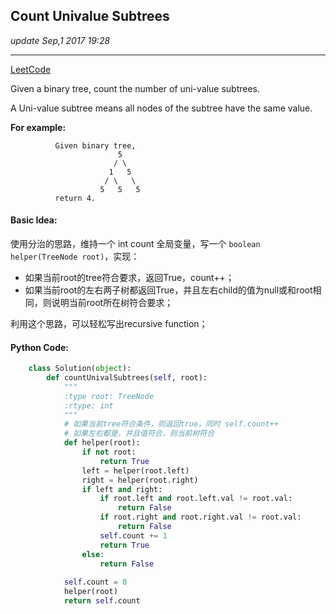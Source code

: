 ## Count Univalue Subtrees
_update Sep,1 2017  19:28_

---
[LeetCode](https://leetcode.com/problems/count-univalue-subtrees/description/)

Given a binary tree, count the number of uni-value subtrees.

A Uni-value subtree means all nodes of the subtree have the same value.

**For example:**

              Given binary tree,
                            5
                           / \
                          1   5
                         / \   \
                        5   5   5
              return 4.


#### Basic Idea:
使用分治的思路，维持一个 int count 全局变量，写一个 `boolean helper(TreeNode root)`，实现：
-  如果当前root的tree符合要求，返回True，count++；
-  如果当前root的左右两子树都返回True，并且左右child的值为null或和root相同，则说明当前root所在树符合要求；

利用这个思路，可以轻松写出recursive function；

#### Python Code:
```python
    class Solution(object):
        def countUnivalSubtrees(self, root):
            """
            :type root: TreeNode
            :rtype: int
            """
            # 如果当前tree符合条件，则返回true，同时 self.count++
            # 如果左右都是，并且值符合，则当前树符合
            def helper(root):
                if not root:
                    return True
                left = helper(root.left)
                right = helper(root.right)
                if left and right:
                    if root.left and root.left.val != root.val:
                        return False
                    if root.right and root.right.val != root.val:
                        return False
                    self.count += 1
                    return True
                else:  
                    return False
                
            self.count = 0
            helper(root)
            return self.count
```
            
            